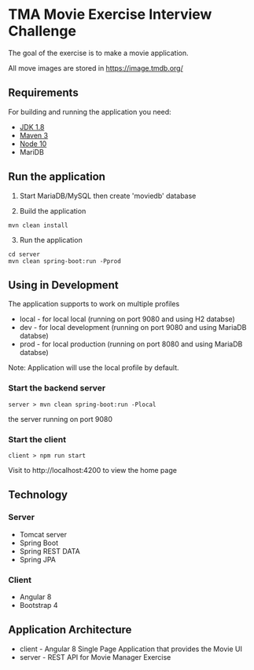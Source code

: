 # TMA Movie Exercise Interview Challenge

The goal of the exercise is to make a movie application.

All move images are stored in https://image.tmdb.org/

## Requirements

For building and running the application you need:

- [JDK 1.8](http://www.oracle.com/technetwork/java/javase/downloads/jdk8-downloads-2133151.html)
- [Maven 3](https://maven.apache.org)
- [Node 10](https://nodejs.org/en/)
- MariDB

## Run the application

1. Start MariaDB/MySQL then create 'moviedb' database

2. Build the application

```shell
mvn clean install
```
3. Run the application

```shell
cd server 
mvn clean spring-boot:run -Pprod
```

## Using in Development

The application supports to work on multiple profiles
- local - for local local (running on port 9080 and using H2 databse)
- dev - for local development (running on port 9080 and using MariaDB databse)
- prod - for local production (running on port 8080 and using MariaDB databse)

Note: Application will use the local profile by default.

### Start the backend server

```shell 
server > mvn clean spring-boot:run -Plocal
```
the server running on port 9080
### Start the client

```shell 
client > npm run start
```
Visit to http://localhost:4200 to view the home page

## Technology 
### Server
+ Tomcat server
+ Spring Boot
+ Spring REST DATA
+ Spring JPA

### Client
+ Angular 8
+ Bootstrap 4

## Application Architecture
- client - Angular 8 Single Page Application that provides the Movie UI
- server - REST API for Movie Manager Exercise
